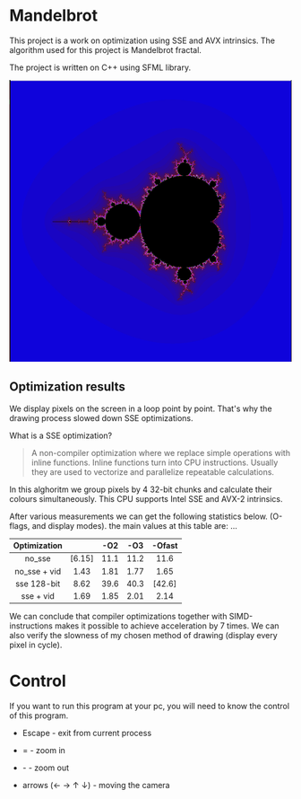 # Mandelbrot

This project is a work on optimization using SSE and AVX intrinsics. The algorithm used for this project is Mandelbrot fractal.

The project is written on C++ using SFML library. 

![Mandelbrot](img/Mandelbrot_set.png)

## Optimization results

We display pixels on the screen in a loop point by point. That's why the drawing process slowed down SSE optimizations. 

What is a SSE optimization? 
>A non-compiler optimization where we replace simple operations with inline functions. Inline functions turn into CPU instructions. Usually they are used to vectorize and parallelize repeatable calculations.  

In this alghoritm we group pixels by 4 32-bit chunks and calculate their colours simultaneously.
This CPU supports Intel SSE and AVX-2 intrinsics.

After various measurements we can get the following statistics below. (O-flags, and display modes). the main values at this table are: ...

| Optimization |        | -O2  |  -O3   | -Ofast |
| :----------: | :--:   | :--: | :----: | :----: |
|    no_sse    | [6.15] | 11.1 |  11.2  | 11.6   |
| no_sse + vid | 1.43   | 1.81 |  1.77  | 1.65   |
| sse 128-bit  | 8.62   | 39.6 |  40.3  | [42.6] |
| sse + vid    | 1.69   | 1.85 |  2.01  | 2.14   |

We can conclude that compiler optimizations together with SIMD-instructions makes it possible to achieve acceleration by 7 times.
We can also verify the slowness of my chosen method of drawing (display every pixel in cycle).

# Control

If you want to run this program at your pc, you will need to know the control of this program.

* Escape - exit from current process

* \= - zoom in

* \- - zoom out

* arrows (← → ↑ ↓) - moving the camera